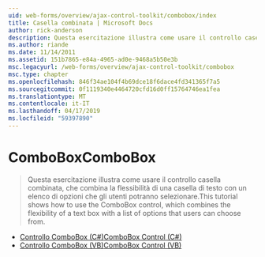 ```yaml
---
uid: web-forms/overview/ajax-control-toolkit/combobox/index
title: Casella combinata | Microsoft Docs
author: rick-anderson
description: Questa esercitazione illustra come usare il controllo casella combinata, che combina la flessibilità di una casella di testo con un elenco di opzioni che gli utenti potranno selezionare.
ms.author: riande
ms.date: 11/14/2011
ms.assetid: 151b7865-e84a-4965-ad0e-9468a5b50e3b
msc.legacyurl: /web-forms/overview/ajax-control-toolkit/combobox
msc.type: chapter
ms.openlocfilehash: 846f34ae104f4b69dce18f6dace4fd341365f7a5
ms.sourcegitcommit: 0f1119340e4464720cfd16d0ff15764746ea1fea
ms.translationtype: MT
ms.contentlocale: it-IT
ms.lasthandoff: 04/17/2019
ms.locfileid: "59397890"
---
```

# <a name="combobox"></a><span data-ttu-id="fdc1a-103">ComboBox</span><span class="sxs-lookup"><span data-stu-id="fdc1a-103">ComboBox</span></span>

> <span data-ttu-id="fdc1a-104">Questa esercitazione illustra come usare il controllo casella combinata, che combina la flessibilità di una casella di testo con un elenco di opzioni che gli utenti potranno selezionare.</span><span class="sxs-lookup"><span data-stu-id="fdc1a-104">This tutorial shows how to use the ComboBox control, which combines the flexibility of a text box with a list of options that users can choose from.</span></span>


- [<span data-ttu-id="fdc1a-105">Controllo ComboBox (C#)</span><span class="sxs-lookup"><span data-stu-id="fdc1a-105">ComboBox Control (C#)</span></span>](how-do-i-use-the-combobox-control-cs.md)
- [<span data-ttu-id="fdc1a-106">Controllo ComboBox (VB)</span><span class="sxs-lookup"><span data-stu-id="fdc1a-106">ComboBox Control (VB)</span></span>](how-do-i-use-the-combobox-control-vb.md)
